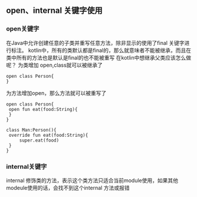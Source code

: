 ## open、internal 关键字使用

### open关键字
 在Java中允许创建任意的子类并重写任意方法，除非显示的使用了final 关键字进行标注。
 kotlin中，所有的类默认都是final的，那么就意味者不能被继承，而且在类中所有的方法也是默认是final的也不能被重写
 在kotlin中想继承父类应该怎么做呢？
 为类增加 open,class就可以被继承了
 ```
 open class Person{
 }
 ```
  为方法增加open，那么方法就可以被重写了
   ```
 open class Person{
    open fun eat(food:String){
    }
 }
 
 class Man:Person(){
    override fun eat(food:String){
        super.eat(food)
    }
 }
 ```
### internal关键字
 internal 修饰类的方法，表示这个类方法只适合当前module使用，如果其他modeule使用的话，会找不到这个internal 方法或报错